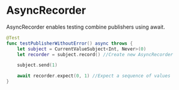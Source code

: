 # AsyncRecorder
AsyncRecorder enables testing combine publishers using await.

```swift
@Test
func testPublisherWithoutError() async throws {
    let subject = CurrentValueSubject<Int, Never>(0)
    let recorder = subject.record() //Create new AsyncRecorder

    subject.send(1)

    await recorder.expect(0, 1) //Expect a sequence of values
}
```
